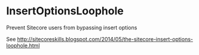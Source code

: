 InsertOptionsLoophole
=====================

Prevent Sitecore users from bypassing insert options

See http://sitecoreskills.blogspot.com/2014/05/the-sitecore-insert-options-loophole.html
